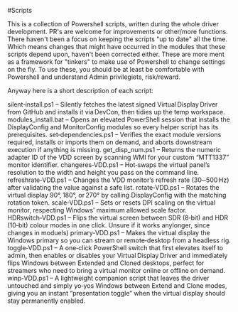 #Scripts

This is a collection of Powershell scripts, written during the whole driver development. PR's are welcome for improvements or other/more functions. There haven't been a focus on keeping the scripts "up to date" all the time. Which means changes that might have occurred in the modules that these scripts depend upon, haven't been corrected either. These are more ment as a framework for "tinkers" to make use of Powershell to change settings on the fly. To use these, you should be at least be comfortable with Powershell and understand Admin privilegiets, risk/reward.

Anyway here is a short description of each script:

silent‑install.ps1 – Silently fetches the latest signed Virtual Display Driver from GitHub and installs it via DevCon, then tidies up the temp workspace.
modules_install.bat – Opens an elevated PowerShell session that installs the DisplayConfig and MonitorConfig modules so every helper script has its prerequisites.
set‑dependencies.ps1 – Verifies the exact module versions required, installs or imports them on demand, and aborts downstream execution if anything is missing.
get_disp_num.ps1 – Returns the numeric adapter ID of the VDD screen by scanning WMI for your custom “MTT1337” monitor identifier.
changeres‑VDD.ps1 – Hot‑swaps the virtual panel’s resolution to the width and height you pass on the command line.
refreshrate‑VDD.ps1 – Changes the VDD monitor’s refresh rate (30‑‑500 Hz) after validating the value against a safe list.
rotate‑VDD.ps1 – Rotates the virtual display 90°, 180°, or 270° by calling DisplayConfig with the matching rotation token.
scale‑VDD.ps1 – Sets or resets DPI scaling on the virtual monitor, respecting Windows’ maximum allowed scale factor.
HDRswitch‑VDD.ps1 – Flips the virtual screen between SDR (8‑bit) and HDR (10‑bit) colour modes in one click. Unsure if it works anylonger, since changes in moduels)
primary‑VDD.ps1 – Makes the virtual display the Windows primary so you can stream or remote‑desktop from a headless rig.
toggle‑VDD.ps1 – A one‑click PowerShell switch that first elevates itself to admin, then enables or disables your Virtual Display Driver and immediately flips Windows between Extended and Cloned desktops, perfect for streamers who need to bring a virtual monitor online or offline on demand.
winp‑VDD.ps1 – A lightweight companion script that leaves the driver untouched and simply yo‑yos Windows between Extend and Clone modes, giving you an instant “presentation toggle” when the virtual display should stay permanently enabled.
